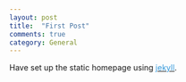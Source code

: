 ```yaml
---
layout: post
title:  "First Post"
comments: true
category: General
---
```


Have set up the static homepage using [<font color="#3498DB">jekyll</font>](https://github.com/vivkul/vivkul.github.io). 
